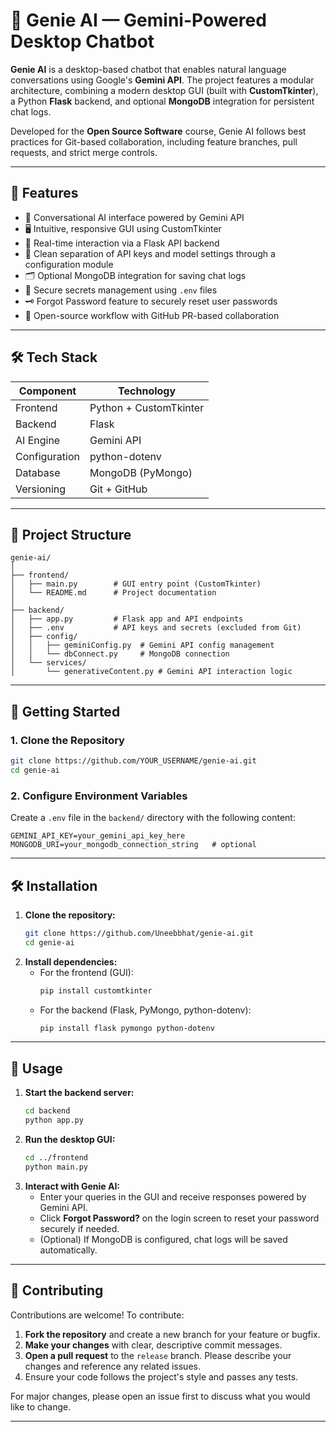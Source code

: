 # 🤖 Genie AI — Gemini-Powered Desktop Chatbot

**Genie AI** is a desktop-based chatbot that enables natural language conversations using Google's **Gemini API**. The project features a modular architecture, combining a modern desktop GUI (built with **CustomTkinter**), a Python **Flask** backend, and optional **MongoDB** integration for persistent chat logs.

Developed for the **Open Source Software** course, Genie AI follows best practices for Git-based collaboration, including feature branches, pull requests, and strict merge controls.

---

## 🌟 Features

- 💬 Conversational AI interface powered by Gemini API
- 🖥️ Intuitive, responsive GUI using CustomTkinter
- 🔄 Real-time interaction via a Flask API backend
- 🧠 Clean separation of API keys and model settings through a configuration module
- 🗂️ Optional MongoDB integration for saving chat logs
- 🔐 Secure secrets management using `.env` files
- 🗝️ Forgot Password feature to securely reset user passwords 
- 🚀 Open-source workflow with GitHub PR-based collaboration

---

## 🛠️ Tech Stack

| Component     | Technology             |
| ------------- | ---------------------- |
| Frontend      | Python + CustomTkinter |
| Backend       | Flask                  |
| AI Engine     | Gemini API             |
| Configuration | python-dotenv          |
| Database      | MongoDB (PyMongo)      |
| Versioning    | Git + GitHub           |

---

## 📁 Project Structure

```
genie-ai/
│
├── frontend/
│   ├── main.py        # GUI entry point (CustomTkinter)
│   └── README.md      # Project documentation
│
├── backend/
│   ├── app.py         # Flask app and API endpoints
│   ├── .env           # API keys and secrets (excluded from Git)
│   ├── config/
│   │   ├── geminiConfig.py  # Gemini API config management
│   │   └── dbConnect.py     # MongoDB connection
│   └── services/
│       └── generativeContent.py # Gemini API interaction logic
```

---

## 🚀 Getting Started

### 1. Clone the Repository

```bash
git clone https://github.com/YOUR_USERNAME/genie-ai.git
cd genie-ai
```

### 2. Configure Environment Variables

Create a `.env` file in the `backend/` directory with the following content:

```
GEMINI_API_KEY=your_gemini_api_key_here
MONGODB_URI=your_mongodb_connection_string   # optional
```

---

## 🛠️ Installation

1. **Clone the repository:**
   ```bash
   git clone https://github.com/Uneebbhat/genie-ai.git
   cd genie-ai
   ```
2. **Install dependencies:**
   - For the frontend (GUI):
     ```bash
     pip install customtkinter
     ```
   - For the backend (Flask, PyMongo, python-dotenv):
     ```bash
     pip install flask pymongo python-dotenv
     ```

---

## 🚦 Usage

1. **Start the backend server:**
   ```bash
   cd backend
   python app.py
   ```
2. **Run the desktop GUI:**
   ```bash
   cd ../frontend
   python main.py
   ```
3. **Interact with Genie AI:**
   - Enter your queries in the GUI and receive responses powered by Gemini API.
   - Click **Forgot Password?** on the login screen to reset your password securely if needed.
   - (Optional) If MongoDB is configured, chat logs will be saved automatically.

---

## 🤝 Contributing

Contributions are welcome! To contribute:

1. **Fork the repository** and create a new branch for your feature or bugfix.
2. **Make your changes** with clear, descriptive commit messages.
3. **Open a pull request** to the `release` branch. Please describe your changes and reference any related issues.
4. Ensure your code follows the project's style and passes any tests.

For major changes, please open an issue first to discuss what you would like to change.

---
